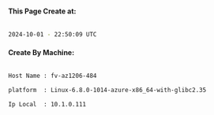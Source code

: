 
   
#### This Page Create at:

```bash

2024-10-01 - 22:50:09 UTC

```

#### Create By Machine:

```bash

Host Name : fv-az1206-484

platform  : Linux-6.8.0-1014-azure-x86_64-with-glibc2.35

Ip Local  : 10.1.0.111

```

